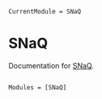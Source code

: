 ```@meta
CurrentModule = SNaQ
```

# SNaQ

Documentation for [SNaQ](https://github.com/JuliaPhylo/SNaQ.jl).

```@index
```

```@autodocs
Modules = [SNaQ]
```
